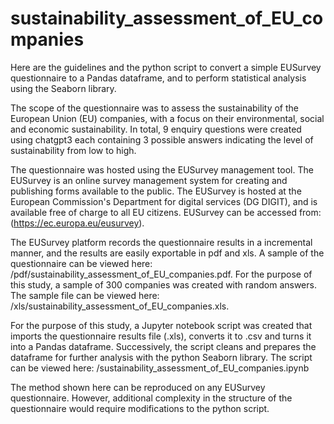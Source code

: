 # sustainability_assessment_of_EU_companies
Here are the guidelines and the python script to convert a simple EUSurvey questionnaire to a Pandas dataframe, and to perform statistical analysis using the Seaborn library.

The scope of the questionnaire was to assess the sustainability of the European Union (EU) companies, with a focus on their environmental, social and economic sustainability. In total, 9 enquiry questions were created using chatgpt3 each containing 3 possible answers indicating the level of sustainability from low to high. 

The questionnaire was hosted using the EUSurvey management tool. The EUSurvey is an online survey management system for creating and publishing forms available to the public. The EUSurvey is hosted at the European Commission's Department for digital services (DG DIGIT), and is available free of charge to all EU citizens. EUSurvey can be accessed from: (https://ec.europa.eu/eusurvey). 

The EUSurvey platform records the questionnaire results in a incremental manner, and the results are easily exportable in pdf and xls. A sample of the questionnaire can be viewed here: /pdf/sustainability_assessment_of_EU_companies.pdf. For the purpose of this study, a sample of 300 companies was created with random answers. The sample file can be viewed here: /xls/sustainability_assessment_of_EU_companies.xls. 

For the purpose of this study, a Jupyter notebook script was created that imports the questionnaire results file (.xls), converts it to .csv and turns it into a Pandas dataframe. Successively, the script cleans and prepares the dataframe for further analysis with the python Seaborn library. The script can be viewed here: /sustainability_assessment_of_EU_companies.ipynb

The method shown here can be reproduced on any EUSurvey questionnaire. However, additional complexity in the structure of the questionnaire would require modifications to the python script. 
